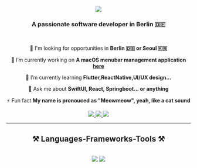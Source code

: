 
<h1 align="center">
    <img src="https://readme-typing-svg.herokuapp.com/?font=Righteous&size=35&center=true&vCenter=true&width=500&height=70&duration=4000&lines=Hi+There!+👋;+I'm+Miaomiao!;" />
</h1>

<h3 align="center">A passionate software developer in Berlin 🇩🇪 </h3>

<br/>

<div align="center">
 
 🚀 I'm looking for opportunities in **Berlin 🇩🇪 or Seoul 🇰🇷**
 
 🔭 I’m currently working on **A macOS menubar management application [here](https://github.com/jordanbaird/Ice)** 
 
 🌱 I’m currently learning **Flutter,ReactNative,UI/UX design...**

 💬 Ask me about **SwiftUI, React, Springboot... or anything**

 ⚡ Fun fact **My name is pronouced as "Meowmeow", yeah, like a cat sound**

 </div>
 
<div align="center"> 
  <a href="mailto:miaomiaos1004@gmail.com">
    <img src="https://img.shields.io/badge/Gmail-333333?style=for-the-badge&logo=gmail&logoColor=red" />
  </a>
  <a href="https://www.linkedin.com/in/miaomiao-s1004/" target="_blank">
    <img src="https://img.shields.io/badge/LinkedIn-0077B5?style=for-the-badge&logo=linkedin&logoColor=white" target="_blank" />
  </a>
  <a href="https://github.com/MiaomiaoShi1004/MiaomiaoShi1004/blob/main/Miaomiao%20Shi%20CV.pdf" target="_blank">
     <img src="https://img.shields.io/badge/Portfolio-FF5722?style=for-the-badge&logo=todoist&logoColor=white" target="_blank" /> <!-- sqlite, safari, google-chrome are other good icon options -->
  </a>
</div>

 <hr/>
 
<h2 align="center">⚒️ Languages-Frameworks-Tools ⚒️</h2>
<br/>
<div align="center">
    <img src="https://skillicons.dev/icons?i=github,git,docker,kubernetes,aws,react,html,css,tailwind,nextjs,spring,figma&theme=light" />
    <img src="https://skillicons.dev/icons?i=swift,flutter,dart,webpack,mysql,postgresql,firebase,graphql,js,typescript,java,python&theme=light" /><br>
</div>

<br/>

